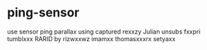 # ping-sensor
use sensor ping parallax using captured
rexxzy
Julian
unsubs
fxxpri
tumblxxx
RARID
by rizwxxwz
imamxx
thomasxxxrx
setyaxx